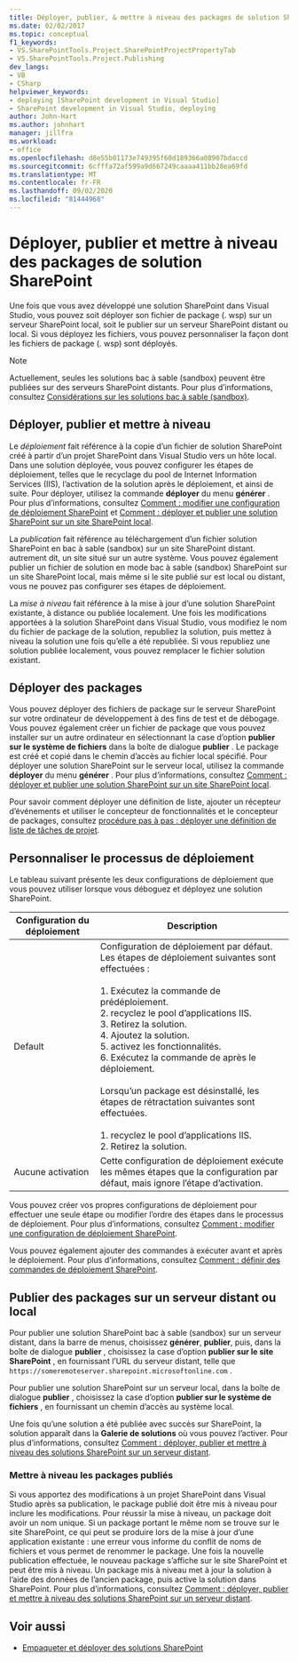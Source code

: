 ```yaml
---
title: Déployer, publier, & mettre à niveau des packages de solution SharePoint
ms.date: 02/02/2017
ms.topic: conceptual
f1_keywords:
- VS.SharePointTools.Project.SharePointProjectPropertyTab
- VS.SharePointTools.Project.Publishing
dev_langs:
- VB
- CSharp
helpviewer_keywords:
- deploying [SharePoint development in Visual Studio]
- SharePoint development in Visual Studio, deploying
author: John-Hart
ms.author: johnhart
manager: jillfra
ms.workload:
- office
ms.openlocfilehash: d8e55b01173e749395f60d189366a08907bdaccd
ms.sourcegitcommit: 6cfffa72af599a9d667249caaaa411bb28ea69fd
ms.translationtype: MT
ms.contentlocale: fr-FR
ms.lasthandoff: 09/02/2020
ms.locfileid: "81444968"
---
```

# <a name="deploy-publish-and-upgrade-sharepoint-solution-packages"></a>Déployer, publier et mettre à niveau des packages de solution SharePoint
  Une fois que vous avez développé une solution SharePoint dans Visual Studio, vous pouvez soit déployer son fichier de package (. wsp) sur un serveur SharePoint local, soit le publier sur un serveur SharePoint distant ou local. Si vous déployez les fichiers, vous pouvez personnaliser la façon dont les fichiers de package (. wsp) sont déployés.

> [!NOTE]
> Actuellement, seules les solutions bac à sable (sandbox) peuvent être publiées sur des serveurs SharePoint distants. Pour plus d’informations, consultez [Considérations sur les solutions bac à sable (sandbox)](../sharepoint/sandboxed-solution-considerations.md).

## <a name="deploy-publish-and-upgrade"></a>Déployer, publier et mettre à niveau
 Le *déploiement* fait référence à la copie d’un fichier de solution SharePoint créé à partir d’un projet SharePoint dans Visual Studio vers un hôte local. Dans une solution déployée, vous pouvez configurer les étapes de déploiement, telles que le recyclage du pool de Internet Information Services (IIS), l’activation de la solution après le déploiement, et ainsi de suite. Pour déployer, utilisez la commande **déployer** du menu **générer** . Pour plus d’informations, consultez [Comment : modifier une configuration de déploiement SharePoint](../sharepoint/how-to-edit-a-sharepoint-deployment-configuration.md) et [Comment : déployer et publier une solution SharePoint sur un site SharePoint local](../sharepoint/how-to-deploy-and-publish-a-sharepoint-solution-to-a-local-sharepoint-site.md).

 La *publication* fait référence au téléchargement d’un fichier solution SharePoint en bac à sable (sandbox) sur un site SharePoint distant. autrement dit, un site situé sur un autre système. Vous pouvez également publier un fichier de solution en mode bac à sable (sandbox) SharePoint sur un site SharePoint local, mais même si le site publié sur est local ou distant, vous ne pouvez pas configurer ses étapes de déploiement.

 La *mise à niveau* fait référence à la mise à jour d’une solution SharePoint existante, à distance ou publiée localement. Une fois les modifications apportées à la solution SharePoint dans Visual Studio, vous modifiez le nom du fichier de package de la solution, republiez la solution, puis mettez à niveau la solution une fois qu’elle a été republiée. Si vous republiez une solution publiée localement, vous pouvez remplacer le fichier solution existant.

## <a name="deploy-packages"></a>Déployer des packages
 Vous pouvez déployer des fichiers de package sur le serveur SharePoint sur votre ordinateur de développement à des fins de test et de débogage. Vous pouvez également créer un fichier de package que vous pouvez installer sur un autre ordinateur en sélectionnant la case d’option **publier sur le système de fichiers** dans la boîte de dialogue **publier** . Le package est créé et copié dans le chemin d’accès au fichier local spécifié. Pour déployer une solution SharePoint sur le serveur local, utilisez la commande **déployer** du menu **générer** . Pour plus d’informations, consultez [Comment : déployer et publier une solution SharePoint sur un site SharePoint local](../sharepoint/how-to-deploy-and-publish-a-sharepoint-solution-to-a-local-sharepoint-site.md).

 Pour savoir comment déployer une définition de liste, ajouter un récepteur d’événements et utiliser le concepteur de fonctionnalités et le concepteur de packages, consultez [procédure pas à pas : déployer une définition de liste de tâches de projet](../sharepoint/walkthrough-deploying-a-project-task-list-definition.md).

## <a name="customize-the-deployment-process"></a>Personnaliser le processus de déploiement
 Le tableau suivant présente les deux configurations de déploiement que vous pouvez utiliser lorsque vous déboguez et déployez une solution SharePoint.

|Configuration du déploiement|Description|
|------------------------------|-----------------|
|Default|Configuration de déploiement par défaut. Les étapes de déploiement suivantes sont effectuées :<br /><br /> 1. Exécutez la commande de prédéploiement.<br />2. recyclez le pool d’applications IIS.<br />3. Retirez la solution.<br />4. Ajoutez la solution.<br />5. activez les fonctionnalités.<br />6. Exécutez la commande de après le déploiement.<br /><br /> Lorsqu’un package est désinstallé, les étapes de rétractation suivantes sont effectuées.<br /><br /> 1. recyclez le pool d’applications IIS.<br />2. Retirez la solution.|
|Aucune activation|Cette configuration de déploiement exécute les mêmes étapes que la configuration par défaut, mais ignore l’étape d’activation.|

 Vous pouvez créer vos propres configurations de déploiement pour effectuer une seule étape ou modifier l’ordre des étapes dans le processus de déploiement. Pour plus d’informations, consultez [Comment : modifier une configuration de déploiement SharePoint](../sharepoint/how-to-edit-a-sharepoint-deployment-configuration.md).

 Vous pouvez également ajouter des commandes à exécuter avant et après le déploiement. Pour plus d’informations, consultez [Comment : définir des commandes de déploiement SharePoint](../sharepoint/how-to-set-sharepoint-deployment-commands.md).

## <a name="publish-packages-to-a-remote-or-local-server"></a>Publier des packages sur un serveur distant ou local
 Pour publier une solution SharePoint bac à sable (sandbox) sur un serveur distant, dans la barre de menus, choisissez **générer**, **publier**, puis, dans la boîte de dialogue **publier** , choisissez la case d’option **publier sur le site SharePoint** , en fournissant l’URL du serveur distant, telle que `https://someremoteserver.sharepoint.microsoftonline.com` .

 Pour publier une solution SharePoint sur un serveur local, dans la boîte de dialogue **publier** , choisissez la case d’option **publier sur le système de fichiers** , en fournissant un chemin d’accès au système local.

 Une fois qu’une solution a été publiée avec succès sur SharePoint, la solution apparaît dans la **Galerie de solutions** où vous pouvez l’activer. Pour plus d’informations, consultez [Comment : déployer, publier et mettre à niveau des solutions SharePoint sur un serveur distant](../sharepoint/how-to-deploy-publish-and-upgrade-sharepoint-solutions-on-a-remote-server.md).

### <a name="upgrade-published-packages"></a>Mettre à niveau les packages publiés
 Si vous apportez des modifications à un projet SharePoint dans Visual Studio après sa publication, le package publié doit être mis à niveau pour inclure les modifications. Pour réussir la mise à niveau, un package doit avoir un nom unique. Si un package portant le même nom se trouve sur le site SharePoint, ce qui peut se produire lors de la mise à jour d’une application existante : une erreur vous informe du conflit de noms de fichiers et vous permet de renommer le package. Une fois la nouvelle publication effectuée, le nouveau package s’affiche sur le site SharePoint et peut être mis à niveau. Un package mis à niveau met à jour la solution à l’aide des données de l’ancien package, puis active la solution dans SharePoint. Pour plus d’informations, consultez [Comment : déployer, publier et mettre à niveau des solutions SharePoint sur un serveur distant](../sharepoint/how-to-deploy-publish-and-upgrade-sharepoint-solutions-on-a-remote-server.md).

## <a name="see-also"></a>Voir aussi
- [Empaqueter et déployer des solutions SharePoint](../sharepoint/packaging-and-deploying-sharepoint-solutions.md)
